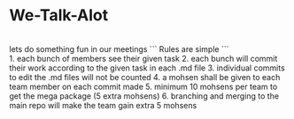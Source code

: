 # We-Talk-Alot

<br>
lets do something fun in our meetings ``` Rules are simple ```
<br>
1. each bunch of members see their given task
2. each bunch will commit their work according to the given task in each .md file
3. individual commits to edit the .md files will not be counted
4. a mohsen shall be given to each team member on each commit made
5. minimum 10 mohsens per team to get the mega package (5 extra mohsens)
6. branching and merging to the main repo will make the team gain extra 5 mohsens
